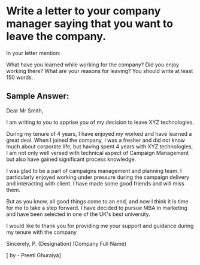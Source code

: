# Write a letter to your company manager saying that you want to leave the company.

In your letter mention:


 
What have you learned while working for the company?
Did you enjoy working there?
What are your reasons for leaving?
You should write at least 150 words.

## Sample Answer:

Dear Mr Smith,

I am writing to you to apprise you of my decision to leave XYZ technologies.

During my tenure of 4 years, I have enjoyed my worked and have learned a great deal. When I joined the company, I was a fresher and did not know much about corporate life, but having spent 4 years with XYZ technologies, I am not only well versed with technical aspect of Campaign Management but also have gained significant process knowledge.

I was glad to be a part of campaigns management and planning team. I particularly enjoyed working under pressure during the campaign delivery and interacting with client. I have made some good friends and will miss them.

But as you know, all good things come to an end, and now I think it is time for me to take a step forward. I have decided to pursue MBA in marketing and have been selected in one of the UK's best university.

I would like to thank you for providing me your support and guidance during my tenure with the company

Sincerely,
P.
(Designation)
(Company Full Name) 

[ by - Preeti Ghuraiya]